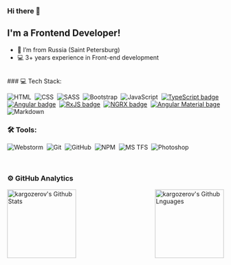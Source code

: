 ### Hi there 👋

## I'm a Frontend Developer!

- 📍 I’m from Russia (Saint Petersburg)
- 💻 3+ years experience in Front-end development

<!-- ### 🤝 Connect with me:

[<img align="left" alt="kargozerov | Instagram" width="22px" src="https://cdn.jsdelivr.net/npm/simple-icons@v3/icons/instagram.svg" />][instagram]
[<img align="left" alt="kargozerov | VK" width="22px" src="https://cdn.jsdelivr.net/npm/simple-icons@v3/icons/vk.svg" />][vk] -->
<br>
### 💻 Tech Stack:

![HTML](https://img.shields.io/badge/-HTML-333333?style=flat&logo=HTML5&logoColor=E34F26)&nbsp;
![CSS](https://img.shields.io/badge/-CSS-333333?style=flat&logo=CSS3&logoColor=1572B6)&nbsp;
![SASS](https://img.shields.io/badge/-SASS-333333?style=flat&logo=SASS)&nbsp;
![Bootstrap](https://img.shields.io/badge/-Bootstrap-333333?style=flat&logo=bootstrap&logoColor=563D7C)&nbsp;
![JavaScript](https://img.shields.io/badge/-JavaScript-333333?style=flat&logo=javascript)&nbsp;
[![TypeScript badge](https://img.shields.io/badge/-TypeScript-333333?style=flat&logo=TypeScript&logoColor=007ACC)](https://github.com/microsoft/TypeScript)&nbsp;
[![Angular badge](https://img.shields.io/badge/-Angular-333333?style=flat&logo=Angular&logoColor=red)](https://www.github.com/angular/angular)&nbsp;
[![RxJS badge](https://img.shields.io/badge/-RxJS-333333?style=flat&logo=ReactiveX&logoColor=e91e63)](https://github.com/ReactiveX/rxjs)&nbsp;
[![NGRX badge](https://img.shields.io/badge/-NGRX-333333?style=flat&logo=ReactiveX&logoColor=a829c3)](https://github.com/ngrx)&nbsp;
[![Angular Material bage](https://img.shields.io/badge/-Material-333333?style=flat&logo=Angular&logoColor=673ab7)](https://github.com/angular/components)&nbsp;
![Markdown](https://img.shields.io/badge/-Markdown-333333?style=flat&logo=markdown)&nbsp;

### 🛠 Tools:

![Webstorm](https://img.shields.io/badge/-Webstorm-333333?style=flat&logo=webstorm&logoColor=4ca6ff)&nbsp;
![Git](https://img.shields.io/badge/-Git-333333?style=flat&logo=git)&nbsp;
![GitHub](https://img.shields.io/badge/-GitHub-333333?style=flat&logo=github)&nbsp;
![NPM](https://img.shields.io/badge/-Npm-333333?style=flat&logo=npm)&nbsp;
![MS TFS](https://img.shields.io/badge/-TFS-333333?style=flat&logo=TFS&logoColor=4ca6ff)&nbsp;
![Photoshop](https://img.shields.io/badge/-Photoshop-333333?style=flat&logo=adobe-photoshop)&nbsp;


<br />

### ⚙️ GitHub Analytics

<img height="160em" align="left" alt="kargozerov's Github Stats" src="https://github-readme-stats.codestackr.vercel.app/api?username=kargozerov&theme=radical&show_icons=true" />
<img height="160em" align="right" alt="kargozerov's Github Lnguages" src="https://github-readme-stats-eight-theta.vercel.app/api/top-langs/?username=kargozerov&theme=radical&layout=compact" />


[instagram]: https://instagram.com/kargozerov
[vk]: https://vk.com/kargozerov
